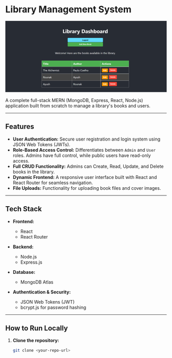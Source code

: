 # Library Management System

![Library Management System Preview](./assets/preview.png)

A complete full-stack MERN (MongoDB, Express, React, Node.js) application built from scratch to manage a library's books and users.

---

## Features

- **User Authentication:** Secure user registration and login system using JSON Web Tokens (JWTs).
- **Role-Based Access Control:** Differentiates between `Admin` and `User` roles. Admins have full control, while public users have read-only access.
- **Full CRUD Functionality:** Admins can Create, Read, Update, and Delete books in the library.
- **Dynamic Frontend:** A responsive user interface built with React and React Router for seamless navigation.
- **File Uploads:** Functionality for uploading book files and cover images.

---

## Tech Stack

- **Frontend:**
  - React
  - React Router

- **Backend:**
  - Node.js
  - Express.js

- **Database:**
  - MongoDB Atlas

- **Authentication & Security:**
  - JSON Web Tokens (JWT)
  - bcrypt.js for password hashing

---

## How to Run Locally

1. **Clone the repository:**
   ```bash
   git clone <your-repo-url>